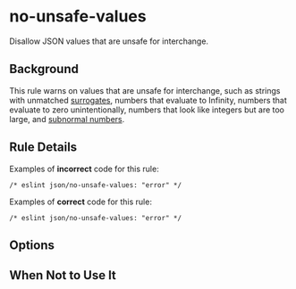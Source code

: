 # no-unsafe-values

Disallow JSON values that are unsafe for interchange.

## Background

This rule warns on values that are unsafe for interchange, such as strings with unmatched [surrogates](https://en.wikipedia.org/wiki/UTF-16), numbers that evaluate to Infinity, numbers that evaluate to zero unintentionally, numbers that look like integers but are too large, and [subnormal numbers](https://en.wikipedia.org/wiki/Subnormal_number).

## Rule Details

Examples of **incorrect** code for this rule:

```jsonc
/* eslint json/no-unsafe-values: "error" */

```

Examples of **correct** code for this rule:

```jsonc
/* eslint json/no-unsafe-values: "error" */

```

## Options

## When Not to Use It
